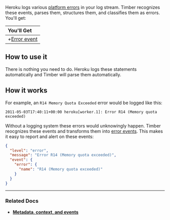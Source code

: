 Heroku logs various [platform errors](https://devcenter.heroku.com/articles/error-codes) in your log stream. Timber recognizes these events, parses them, structures them, and classifies them as errors. You'll get:

|You'll Get|
|:------|
|<i>+</i>[Error event](/timber-concepts/log-event-json-schema/events/error-event)|


## How to use it

There is nothing you need to do. Heroku logs these statements automatically and Timber will parse them automatically.


## How it works

For example, an `R14 Memory Quota Exceeded` error would be logged like this:

```
2011-05-03T17:40:11+00:00 heroku[worker.1]: Error R14 (Memory quota exceeded)
```

Without a logging system these errors would unknowingly happen. Timber reocgnizes these events and transforms them into [error events](). This makes it easy to report and alert on these events:

```json
{
  "level": "error",
  "message": "Error R14 (Memory quota exceeded)",
  "event": {
    "error": {
      "name": "R14 (Memory quota exceeded)"
    }
  }
}
```

---

### Related Docs

* [**Metadata, context, and events**](/timber-concepts/metadata-context-and-events)
